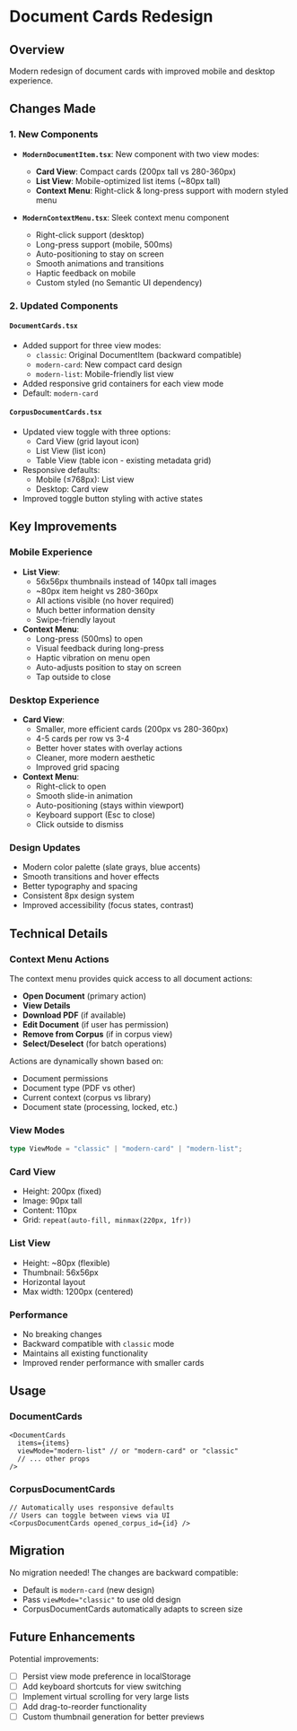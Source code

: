 # Document Cards Redesign

## Overview
Modern redesign of document cards with improved mobile and desktop experience.

## Changes Made

### 1. New Components
- **`ModernDocumentItem.tsx`**: New component with two view modes:
  - **Card View**: Compact cards (200px tall vs 280-360px)
  - **List View**: Mobile-optimized list items (~80px tall)
  - **Context Menu**: Right-click & long-press support with modern styled menu

- **`ModernContextMenu.tsx`**: Sleek context menu component
  - Right-click support (desktop)
  - Long-press support (mobile, 500ms)
  - Auto-positioning to stay on screen
  - Smooth animations and transitions
  - Haptic feedback on mobile
  - Custom styled (no Semantic UI dependency)

### 2. Updated Components

#### `DocumentCards.tsx`
- Added support for three view modes:
  - `classic`: Original DocumentItem (backward compatible)
  - `modern-card`: New compact card design
  - `modern-list`: Mobile-friendly list view
- Added responsive grid containers for each view mode
- Default: `modern-card`

#### `CorpusDocumentCards.tsx`
- Updated view toggle with three options:
  - Card View (grid layout icon)
  - List View (list icon)
  - Table View (table icon - existing metadata grid)
- Responsive defaults:
  - Mobile (≤768px): List view
  - Desktop: Card view
- Improved toggle button styling with active states

## Key Improvements

### Mobile Experience
- **List View**:
  - 56x56px thumbnails instead of 140px tall images
  - ~80px item height vs 280-360px
  - All actions visible (no hover required)
  - Much better information density
  - Swipe-friendly layout
- **Context Menu**:
  - Long-press (500ms) to open
  - Visual feedback during long-press
  - Haptic vibration on menu open
  - Auto-adjusts position to stay on screen
  - Tap outside to close

### Desktop Experience
- **Card View**:
  - Smaller, more efficient cards (200px vs 280-360px)
  - 4-5 cards per row vs 3-4
  - Better hover states with overlay actions
  - Cleaner, more modern aesthetic
  - Improved grid spacing
- **Context Menu**:
  - Right-click to open
  - Smooth slide-in animation
  - Auto-positioning (stays within viewport)
  - Keyboard support (Esc to close)
  - Click outside to dismiss

### Design Updates
- Modern color palette (slate grays, blue accents)
- Smooth transitions and hover effects
- Better typography and spacing
- Consistent 8px design system
- Improved accessibility (focus states, contrast)

## Technical Details

### Context Menu Actions
The context menu provides quick access to all document actions:
- **Open Document** (primary action)
- **View Details**
- **Download PDF** (if available)
- **Edit Document** (if user has permission)
- **Remove from Corpus** (if in corpus view)
- **Select/Deselect** (for batch operations)

Actions are dynamically shown based on:
- Document permissions
- Document type (PDF vs other)
- Current context (corpus vs library)
- Document state (processing, locked, etc.)

### View Modes
```typescript
type ViewMode = "classic" | "modern-card" | "modern-list";
```

### Card View
- Height: 200px (fixed)
- Image: 90px tall
- Content: 110px
- Grid: `repeat(auto-fill, minmax(220px, 1fr))`

### List View
- Height: ~80px (flexible)
- Thumbnail: 56x56px
- Horizontal layout
- Max width: 1200px (centered)

### Performance
- No breaking changes
- Backward compatible with `classic` mode
- Maintains all existing functionality
- Improved render performance with smaller cards

## Usage

### DocumentCards
```tsx
<DocumentCards
  items={items}
  viewMode="modern-list" // or "modern-card" or "classic"
  // ... other props
/>
```

### CorpusDocumentCards
```tsx
// Automatically uses responsive defaults
// Users can toggle between views via UI
<CorpusDocumentCards opened_corpus_id={id} />
```

## Migration

No migration needed! The changes are backward compatible:
- Default is `modern-card` (new design)
- Pass `viewMode="classic"` to use old design
- CorpusDocumentCards automatically adapts to screen size

## Future Enhancements

Potential improvements:
- [ ] Persist view mode preference in localStorage
- [ ] Add keyboard shortcuts for view switching
- [ ] Implement virtual scrolling for very large lists
- [ ] Add drag-to-reorder functionality
- [ ] Custom thumbnail generation for better previews
